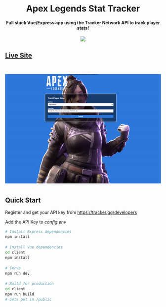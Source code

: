 <h1 align="center">Apex Legends Stat Tracker</h1>
<h4 align="center">Full stack Vue/Express app using the Tracker Network API to track player stats!</h4>

<h4 align="center">
  <a href="https://github.com/khiz-k/pseudo-clones/commits/master"><img src="https://img.shields.io/github/last-commit/khiz-k/pseudo-clones.svg?style=plasticr"/></a>
</h4>

<p align="center">
  <h2><a href="https://khiz-apex-tracker.herokuapp.com/" target="_blank">Live Site</a></h2>
  </p>
  <br>
  <p align="center">
  <img src="/apex.gif" alt="Example"/>
  </p>


#

## Quick Start

Register and get your API key from
https://tracker.gg/developers

Add the API Key to _config.env_

```bash
# Install Express dependencies
npm install

# Install Vue dependencies
cd client
npm install

# Serve
npm run dev

# Build for production
cd client
npm run build
# Gets put in /public
```
